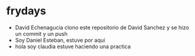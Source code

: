 # frydays


- David Echenagucia clono este repositorio de David Sanchez y se hizo un commit y un push
- Soy Daniel Esteban, estuve por aquí 
- hola soy claudia estuve haciendo una practica 